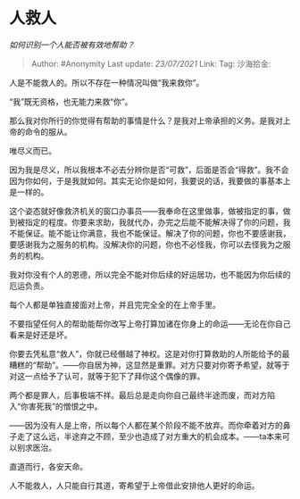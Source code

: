 # 人救人
*如何识别一个人能否被有效地帮助？*

> Author: #Anonymity
> Last update: *23/07/2021*
> Link:
> Tag:
> 沙海拾金:

人是不能救人的。所以不存在一种情况叫做“我来救你”。

“我”既无资格，也无能力来救“你”。

那么我对你所行的你觉得有帮助的事情是什么？是我对上帝承担的义务。是我对上帝的命令的服从。

唯尽义而已。

因为我是尽义，所以我根本不必去分辨你是否“可救”，后面是否会“得救”。我不会因为你如何，于是我就如何。其实无论你是如何，我要说的话，我要做的事基本上是一样的。

这个姿态就好像救济机关的窗口办事员——我奉命在这里做事，做被指定的事，做到被指定的程度。你要来求助，我就代办，办完之后能不能解决得了你的问题，我不能保证。能不能让你满意，我也不能保证。解决了你的问题，你也不要感谢我，要感谢我为之服务的机构。没解决你的问题，你也不必怪我，你可以去怪我为之服务的机构。

我对你没有个人的恩德，所以完全不能对你后续的好运居功，也不能因为你后续的厄运负责。

每个人都是单独直接面对上帝，并且完完全全的在上帝手里。

不要指望任何人的帮助能帮你改写上帝打算加诸在你身上的命运——无论在你自己看来是好还是坏。

你要去凭私意“救人”，你就已经僭越了神权。这是对你打算救助的人所能给予的最糟糕的“帮助”。——你自居为神，这显然是重罪。对方只要对你寄予希望，就等于对这一点给予了认可，就等于犯下了拜你这个偶像的罪。

两个都是罪人，后事极端不祥。最后总是走向你自己最终半途而废，而对方陷入“你害死我”的憎恨之中。

——因为没有人是上帝，所以每个人都在某个阶段不能不放弃。而你牵着对方的鼻子走了这么远，半途弃之不顾，至少也造成了对方重大的机会成本。——ta本来可以别求医治。

直道而行，各安天命。

人不能救人，人只能自行其道，寄希望于上帝借此安排他人更好的命运。

